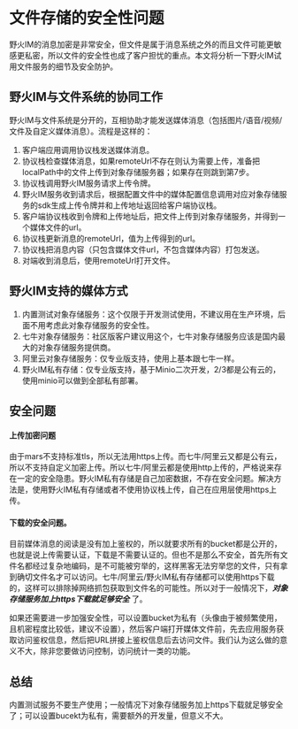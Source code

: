 # 文件存储的安全性问题
野火IM的消息加密是非常安全，但文件是属于消息系统之外的而且文件可能更敏感更私密，所以文件的安全性也成了客户担忧的重点。本文将分析一下野火IM试用文件服务的细节及安全防护。

## 野火IM与文件系统的协同工作
野火IM与文件系统是分开的，互相协助才能发送媒体消息（包括图片/语音/视频/文件及自定义媒体消息）。流程是这样的：
1. 客户端应用调用协议栈发送媒体消息。
2. 协议栈检查媒体消息，如果remoteUrl不存在则认为需要上传，准备把localPath中的文件上传到对象存储服务器；如果存在则跳到第7步。
3. 协议栈调用野火IM服务请求上传令牌。
4. 野火IM服务收到请求后，根据配置文件中的媒体配置信息调用对应对象存储服务的sdk生成上传令牌并和上传地址返回给客户端协议栈。
5. 客户端协议栈收到令牌和上传地址后，把文件上传到对象存储服务，并得到一个媒体文件的url。
6. 协议栈更新消息的remoteUrl，值为上传得到的url。
7. 协议栈把消息内容（只包含媒体文件url，不包含媒体内容）打包发送。
8. 对端收到消息后，使用remoteUrl打开文件。

## 野火IM支持的媒体方式
1. 内置测试对象存储服务：这个仅限于开发测试使用，不建议用在生产环境，后面不用考虑此对象存储服务的安全性。
2. 七牛对象存储服务：社区版客户建议用这个，七牛对象存储服务应该是国内最大的对象存储服务提供商。
3. 阿里云对象存储服务：仅专业版支持，使用上基本跟七牛一样。
4. 野火IM私有存储：仅专业版支持，基于Minio二次开发，2/3都是公有云的，使用minio可以做到全部私有部署。

## 安全问题
#### 上传加密问题
由于mars不支持标准tls，所以无法用https上传。而七牛/阿里云又都是公有云，所以不支持自定义加密上传。所以七牛/阿里云都是使用http上传的，严格说来存在一定的安全隐患。野火IM私有存储是自己加密数据，不存在安全问题。解决方法是，使用野火IM私有存储或者不使用协议栈上传，自己在应用层使用https上传。

#### 下载的安全问题。
目前媒体消息的阅读是没有加上鉴权的，所以就要求所有的bucket都是公开的，也就是说上传需要认证，下载是不需要认证的。但也不是那么不安全，首先所有文件名都经过复杂地编码，是不可能被穷举的，这样黑客无法穷举您的文件，只有拿到确切文件名才可以访问。七牛/阿里云/野火IM私有存储都可以使用https下载的，这样可以排除掉网络抓包获取到文件名的可能性。所以对于一般情况下，***对象存储服务加上https下载就足够安全*** 了。

如果还需要进一步加强安全性，可以设置bucket为私有（头像由于被频繁使用，且机密程度比较低，建议不设置），然后客户端打开媒体文件前，先去应用服务获取访问鉴权信息，然后把URL拼接上鉴权信息后去访问文件。我们认为这么做的意义不大，除非您要做访问控制，访问统计一类的功能。

## 总结
内置测试服务不要生产使用；一般情况下对象存储服务加上https下载就足够安全了；可以设置bucekt为私有，需要额外的开发量，但意义不大。

